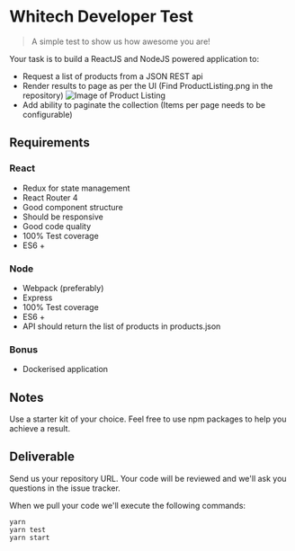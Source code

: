 # Whitech Developer Test

> A simple test to show us how awesome you are!

Your task is to build a ReactJS and NodeJS powered application to:

- Request a list of products from a JSON REST api
- Render results to page as per the UI (Find ProductListing.png in the repository)
![Image of Product Listing](https://raw.githubusercontent.com/whitechdevs/reactjs-test/master/ProductListing.png)
- Add ability to paginate the collection (Items per page needs to be configurable)

## Requirements

### React
- Redux for state management
- React Router 4
- Good component structure
- Should be responsive
- Good code quality
- 100% Test coverage
- ES6 +

### Node
- Webpack (preferably)
- Express
- 100% Test coverage
- ES6 +
- API should return the list of products in products.json

### Bonus
- Dockerised application

## Notes

Use a starter kit of your choice.
Feel free to use npm packages to help you achieve a result.

## Deliverable

Send us your repository URL. Your code will be reviewed and we'll ask you questions in the issue tracker.

When we pull your code we'll execute the following commands:

```
yarn
yarn test
yarn start
```

